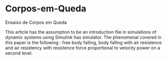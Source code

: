 # Corpos-em-Queda
Ensaiso de Corpos em Queda

This article has the assumption to be an introduction file in simulations of dynamic systems using Simulink has simulator.
The phenomenal covered in this paper is the following : free body falling, body falling with air resistence and air resistency with 
resistence force proportional to velocity power on a second level.
